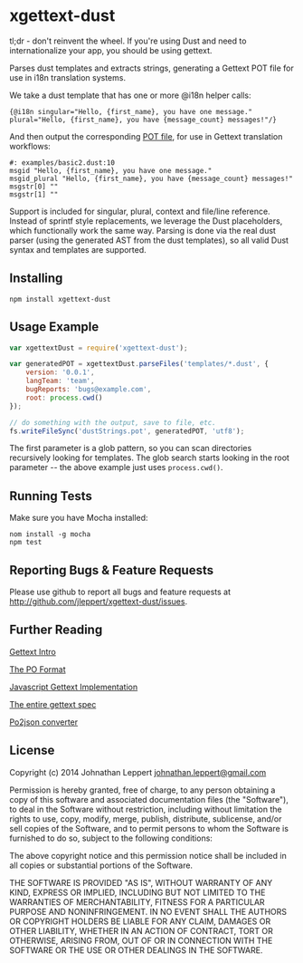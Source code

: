 xgettext-dust
=============

tl;dr - don't reinvent the wheel. If you're using Dust and need to internationalize your app, you should be using gettext.

Parses dust templates and extracts strings, generating a Gettext POT file for use in i18n translation systems. 

We take a dust template that has one or more @i18n helper calls:

	{@i18n singular="Hello, {first_name}, you have one message." plural="Hello, {first_name}, you have {message_count} messages!"/}

And then output the corresponding [POT file](http://www.icanlocalize.com/site/tutorials/how-to-translate-with-gettext-po-and-pot-files/), for use in Gettext translation workflows:

	#: examples/basic2.dust:10
	msgid "Hello, {first_name}, you have one message."
	msgid_plural "Hello, {first_name}, you have {message_count} messages!"
	msgstr[0] ""
	msgstr[1] ""

Support is included for singular, plural, context and file/line reference. Instead of sprintf style replacements, we leverage the Dust placeholders, which functionally work the same way. Parsing is done via the real dust parser (using the generated AST from the dust templates), so all valid Dust syntax and templates are supported.

Installing
-------------

    npm install xgettext-dust

Usage Example
-------------

``` js
var xgettextDust = require('xgettext-dust');

var generatedPOT = xgettextDust.parseFiles('templates/*.dust', {
    version: '0.0.1',
    langTeam: 'team',
	bugReports: 'bugs@example.com',
	root: process.cwd()
});

// do something with the output, save to file, etc.
fs.writeFileSync('dustStrings.pot', generatedPOT, 'utf8'); 

```

The first parameter is a glob pattern, so you can scan directories recursively looking for templates.
The glob search starts looking in the root parameter -- the above example just uses `process.cwd()`.

Running Tests
-------------

Make sure you have Mocha installed:

    nom install -g mocha
    npm test


Reporting Bugs & Feature Requests
-------------
Please use github to report all bugs and feature requests at <http://github.com/jleppert/xgettext-dust/issues>.

Further Reading
-------------
[Gettext Intro](https://developer.mozilla.org/en-US/docs/gettext)

[The PO Format](http://pology.nedohodnik.net/doc/user/en_US/ch-poformat.html)

[Javascript Gettext Implementation](http://slexaxton.github.io/Jed/)

[The entire gettext spec](http://www.gnu.org/savannah-checkouts/gnu/gettext/manual/html_node/gettext.html)

[Po2json converter](https://github.com/mikeedwards/po2json)

License
-------------
Copyright (c) 2014 Johnathan Leppert <johnathan.leppert@gmail.com>

Permission is hereby granted, free of charge, to any person obtaining a copy of this software and associated documentation files (the "Software"), to deal in the Software without restriction, including without limitation the rights to use, copy, modify, merge, publish, distribute, sublicense, and/or sell copies of the Software, and to permit persons to whom the Software is furnished to do so, subject to the following conditions:

The above copyright notice and this permission notice shall be included in all copies or substantial portions of the Software.

THE SOFTWARE IS PROVIDED "AS IS", WITHOUT WARRANTY OF ANY KIND, EXPRESS OR IMPLIED, INCLUDING BUT NOT LIMITED TO THE WARRANTIES OF MERCHANTABILITY, FITNESS FOR A PARTICULAR PURPOSE AND NONINFRINGEMENT. IN NO EVENT SHALL THE AUTHORS OR COPYRIGHT HOLDERS BE LIABLE FOR ANY CLAIM, DAMAGES OR OTHER LIABILITY, WHETHER IN AN ACTION OF CONTRACT, TORT OR OTHERWISE, ARISING FROM, OUT OF OR IN CONNECTION WITH THE SOFTWARE OR THE USE OR OTHER DEALINGS IN THE SOFTWARE.
